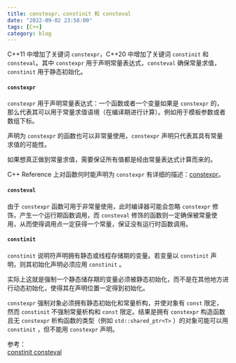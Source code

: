 ```yaml
---
title: constexpr，constinit 和 consteval
date: "2022-09-02 23:58:00"
tags: [C++]
category: blog
---
```

C++11 中增加了关键词 `constexpr`，C++20 中增加了关键词 `constinit` 和 `consteval`。其中 `constexpr` 用于声明常量表达式，`consteval` 确保常量求值，`constinit` 用于静态初始化。

<!-- more -->

#### `constexpr`

`constexpr` 用于声明常量表达式：一个函数或者一个变量如果是 `constexpr` 的，那么代表其可以用于常量求值语境（在编译期进行计算）。例如用于模板参数或者数组下标。

声明为 `constexpr` 的函数也可以非常量使用，`constexpr` 声明只代表其具有常量求值的可能性。

如果想真正做到常量求值，需要保证所有值都是经由常量表达式计算而来的。

C++ Reference 上对函数何时能声明为 `constexpr` 有详细的描述：[constexpr](https://zh.cppreference.com/w/cpp/language/constexpr)。

#### `consteval`

由于 `constexpr` 函数可用于非常量使用，此时编译器可能会忽略 `constexpr` 修饰，产生一个运行期函数调用，而 `consteval` 修饰的函数则一定确保被常量使用，从而使得调用点一定获得一个常量，保证没有运行时函数调用。

#### `constinit`

`constinit` 说明符声明拥有静态或线程存储期的变量。若变量以 `constinit` 声明，则其初始化声明必须应用 `constinit` 。

实际上这就是强制一个静态储存期的变量必须被静态初始化，而不是在其他地方进行动态初始化，使得其在声明位置一定得到初始化。

`constexpr` 强制对象必须拥有静态初始化和常量析构，并使对象有 `const` 限定，然而 `constinit` 不强制常量析构和 `const` 限定。结果是拥有 `constexpr` 构造函数且无 `constexpr` 析构函数的类型（例如 `std::shared_ptr<T>` ）的对象可能可以用 `constinit` ，但不能用 `constexpr` 声明。

<div class="ref-label">参考：</div>
<div class="ref-list">
<a href="https://zh.cppreference.com/w/cpp/language/constinit">
constinit
</a>
<a href="https://zh.cppreference.com/w/cpp/language/consteval">
consteval
</a>
</div>

<!--
静态生命周期的变量可以被常量初始化，也可以被动态初始化。一旦一个静态生命周期变量使用了动态初始化，那么就必须要注意这个初始化的时机。

一个错误的例子是用模板混合指针实现延迟初始化的单例：

```cpp

template<typename T>
class Singleton {
    static T* instance;
public:
    static Singleton* getInstace() {
        if (!instance) instance = new T{};
        return instance;
    };
};

template <typename T>
T* Singleton<T>::instance = 0; // #3

class Single1:public Singleton<Single1>{}; // #1

Singleton<Single1> *singleptr1 = Single1::getInstace(); // #2

int main()
{
    Singleton<Single1> *singleptr2 = Single1::getInstace(); // #4
    assert(singleptr2 == singleptr1); // false
}

```

编译器在编译上面一段代码的时候，首先遇到 Singleton 这个类模板，这时候由于 Singleton 是个待决类型（没有实例化），所以整个 Singleton 类内的东西都先不做任何处理。

由于相同的原因，#3 位置也不做任何处理。

到了 #2 位置，由于 Singleton 被 Single1 实例化，所以这个位置产生了 `Singleton<Single1>` 这个类型，但由于 Single1 是个空类，此时什么也不做。

由于 #2 对 Singleton 进行了实例化，singleptr1 是个指针，所以编译器直接生成了一个指针，这是编译器生成的第一个代码。

然后编译器会查找 Singleton 的定义，并且实例化 `Singleton<Single1>::getInstance`，由于其被使用了。

编译器实例化 `Singleton<Single1>::getInstance` 后，会生成调用代码，并把返回值传递给 singleptr1，这是编译器第二次生成代码。

然后编译器会发现 #3，并对其进行实例化，获得 `Singleton<Single1>::instance` 并将其静态初始化为 0，这是编译器第三次生成代码。

singleptr1 使得 getInstance 被实例化的时候，会执行 new 操作写入 instance，然后储存到 singleptr1。然后执行 instance 的静态初始化，把 instance 写为 0。进入 main 函数之后，再由于 getInstance 的第二次调用，instance 被写入新值传给 singleptr2。

造成的后果就是 singleptr1 和 singleptr2 的指向不一样。

-->
